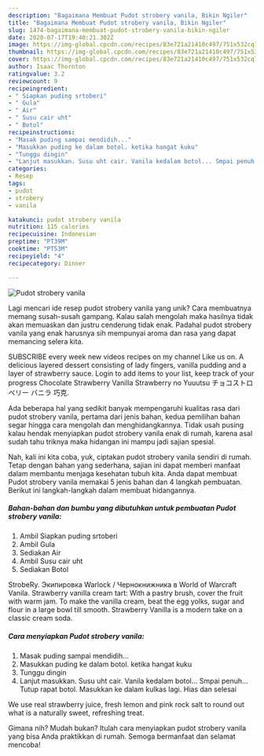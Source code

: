 ```yaml
---
description: "Bagaimana Membuat Pudot strobery vanila, Bikin Ngiler"
title: "Bagaimana Membuat Pudot strobery vanila, Bikin Ngiler"
slug: 1474-bagaimana-membuat-pudot-strobery-vanila-bikin-ngiler
date: 2020-07-17T19:40:21.302Z
image: https://img-global.cpcdn.com/recipes/83e721a21410c497/751x532cq70/pudot-strobery-vanila-foto-resep-utama.jpg
thumbnail: https://img-global.cpcdn.com/recipes/83e721a21410c497/751x532cq70/pudot-strobery-vanila-foto-resep-utama.jpg
cover: https://img-global.cpcdn.com/recipes/83e721a21410c497/751x532cq70/pudot-strobery-vanila-foto-resep-utama.jpg
author: Isaac Thornton
ratingvalue: 3.2
reviewcount: 9
recipeingredient:
- " Siapkan puding srtoberi"
- " Gula"
- " Air"
- " Susu cair uht"
- " Botol"
recipeinstructions:
- "Masak puding sampai mendidih..."
- "Masukkan puding ke dalam botol. ketika hangat kuku"
- "Tunggu dingin"
- "Lanjut masukkan. Susu uht cair. Vanila kedalam botol... Smpai penuh... Tutup rapat botol. Masukkan ke dalam kulkas lagi. Hias dan selesai"
categories:
- Resep
tags:
- pudot
- strobery
- vanila

katakunci: pudot strobery vanila 
nutrition: 115 calories
recipecuisine: Indonesian
preptime: "PT39M"
cooktime: "PT53M"
recipeyield: "4"
recipecategory: Dinner

---
```



![Pudot strobery vanila](https://img-global.cpcdn.com/recipes/83e721a21410c497/751x532cq70/pudot-strobery-vanila-foto-resep-utama.jpg)

Lagi mencari ide resep pudot strobery vanila yang unik? Cara membuatnya memang susah-susah gampang. Kalau salah mengolah maka hasilnya tidak akan memuaskan dan justru cenderung tidak enak. Padahal pudot strobery vanila yang enak harusnya sih mempunyai aroma dan rasa yang dapat memancing selera kita.

SUBSCRIBE every week new videos recipes on my channel Like us on. A delicious layered dessert consisting of lady fingers, vanilla pudding and a layer of strawberry sauce. Login to add items to your list, keep track of your progress Chocolate Strawberry Vanilla Strawberry no Yuuutsu チョコストロベリー バニラ 巧克.

Ada beberapa hal yang sedikit banyak mempengaruhi kualitas rasa dari pudot strobery vanila, pertama dari jenis bahan, kedua pemilihan bahan segar hingga cara mengolah dan menghidangkannya. Tidak usah pusing kalau hendak menyiapkan pudot strobery vanila enak di rumah, karena asal sudah tahu triknya maka hidangan ini mampu jadi sajian spesial.


Nah, kali ini kita coba, yuk, ciptakan pudot strobery vanila sendiri di rumah. Tetap dengan bahan yang sederhana, sajian ini dapat memberi manfaat dalam membantu menjaga kesehatan tubuh kita. Anda dapat membuat Pudot strobery vanila memakai 5 jenis bahan dan 4 langkah pembuatan. Berikut ini langkah-langkah dalam membuat hidangannya.

<!--inarticleads1-->

##### Bahan-bahan dan bumbu yang dibutuhkan untuk pembuatan Pudot strobery vanila:

1. Ambil  Siapkan puding srtoberi
1. Ambil  Gula
1. Sediakan  Air
1. Ambil  Susu cair uht
1. Sediakan  Botol


StrobeRy. Экипировка Warlock / Чернокнижника в World of Warcraft Vanila. Strawberry vanilla cream tart: With a pastry brush, cover the fruit with warm jam. To make the vanilla cream, beat the egg yolks, sugar and flour in a large bowl till smooth. Strawberry Vanilla is a modern take on a classic cream soda. 

<!--inarticleads2-->

##### Cara menyiapkan Pudot strobery vanila:

1. Masak puding sampai mendidih...
1. Masukkan puding ke dalam botol. ketika hangat kuku
1. Tunggu dingin
1. Lanjut masukkan. Susu uht cair. Vanila kedalam botol... Smpai penuh... Tutup rapat botol. Masukkan ke dalam kulkas lagi. Hias dan selesai


We use real strawberry juice, fresh lemon and pink rock salt to round out what is a naturally sweet, refreshing treat. 

Gimana nih? Mudah bukan? Itulah cara menyiapkan pudot strobery vanila yang bisa Anda praktikkan di rumah. Semoga bermanfaat dan selamat mencoba!
